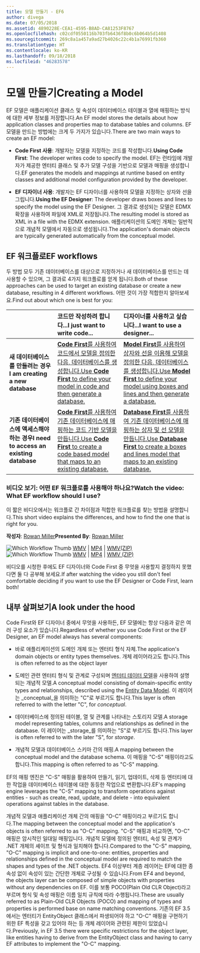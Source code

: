 ```yaml
---
title: 모델 만들기 - EF6
author: divega
ms.date: 07/05/2018
ms.assetid: 4890228E-CEA1-4595-B8AD-CA81253F8767
ms.openlocfilehash: c02cdf0550116b703fb6436f8b0c6b064b5d1408
ms.sourcegitcommit: 269c8a1a457a9ad27b4026c22c4b1a76991fb360
ms.translationtype: HT
ms.contentlocale: ko-KR
ms.lasthandoff: 09/18/2018
ms.locfileid: "46283578"
---
```

# <a name="creating-a-model"></a><span data-ttu-id="2ba09-102">모델 만들기</span><span class="sxs-lookup"><span data-stu-id="2ba09-102">Creating a Model</span></span>

<span data-ttu-id="2ba09-103">EF 모델은 애플리케이션 클래스 및 속성이 데이터베이스 테이블과 열에 매핑하는 방식에 대한 세부 정보를 저장합니다.</span><span class="sxs-lookup"><span data-stu-id="2ba09-103">An EF model stores the details about how application classes and properties map to database tables and columns.</span></span> <span data-ttu-id="2ba09-104">EF 모델을 만드는 방법에는 크게 두 가지가 있습니다.</span><span class="sxs-lookup"><span data-stu-id="2ba09-104">There are two main ways to create an EF model:</span></span>

- <span data-ttu-id="2ba09-105">**Code First 사용**: 개발자는 모델을 지정하는 코드를 작성합니다.</span><span class="sxs-lookup"><span data-stu-id="2ba09-105">**Using Code First**: The developer writes code to specify the model.</span></span> <span data-ttu-id="2ba09-106">EF는 런타임에 개발자가 제공한 엔터티 클래스 및 추가 모델 구성을 기반으로 모델과 매핑을 생성합니다.</span><span class="sxs-lookup"><span data-stu-id="2ba09-106">EF generates the models and mappings at runtime based on entity classes and additional model configuration provided by the developer.</span></span>

- <span data-ttu-id="2ba09-107">**EF 디자이너 사용**: 개발자는 EF 디자이너를 사용하여 모델을 지정하는 상자와 선을 그립니다.</span><span class="sxs-lookup"><span data-stu-id="2ba09-107">**Using the EF Designer**: The developer draws boxes and lines to specify the model using the EF Designer.</span></span> <span data-ttu-id="2ba09-108">그 결과로 생성되는 모델은 EDMX 확장을 사용하여 파일에 XML로 저장됩니다.</span><span class="sxs-lookup"><span data-stu-id="2ba09-108">The resulting model is stored as XML in a file with the EDMX extension.</span></span> <span data-ttu-id="2ba09-109">애플리케이션의 도메인 개체는 일반적으로 개념적 모델에서 자동으로 생성됩니다.</span><span class="sxs-lookup"><span data-stu-id="2ba09-109">The application's domain objects are typically generated automatically from the conceptual model.</span></span>

## <a name="ef-workflows"></a><span data-ttu-id="2ba09-110">EF 워크플로</span><span class="sxs-lookup"><span data-stu-id="2ba09-110">EF workflows</span></span>

<span data-ttu-id="2ba09-111">두 방법 모두 기존 데이터베이스를 대상으로 지정하거나 새 데이터베이스를 만드는 데 사용할 수 있으며, 그 결과로 4가지 워크플로를 얻게 됩니다.</span><span class="sxs-lookup"><span data-stu-id="2ba09-111">Both of these approaches can be used to target an existing database or create a new database, resulting in 4 different workflows.</span></span>
<span data-ttu-id="2ba09-112">어떤 것이 가장 적합한지 알아보세요.</span><span class="sxs-lookup"><span data-stu-id="2ba09-112">Find out about which one is best for you:</span></span>  

|                                           | <span data-ttu-id="2ba09-113">코드만 작성하려 합니다...</span><span class="sxs-lookup"><span data-stu-id="2ba09-113">I just want to write code...</span></span>                                                                                                                   | <span data-ttu-id="2ba09-114">디자이너를 사용하고 싶습니다...</span><span class="sxs-lookup"><span data-stu-id="2ba09-114">I want to use a designer...</span></span>                                                                                                                        |
|:------------------------------------------|:-----------------------------------------------------------------------------------------------------------------------------------------------|:---------------------------------------------------------------------------------------------------------------------------------------------------|
| <span data-ttu-id="2ba09-115">**새 데이터베이스를 만들려는 경우**</span><span class="sxs-lookup"><span data-stu-id="2ba09-115">**I am creating a new database**</span></span>          | [<span data-ttu-id="2ba09-116">**Code First**를 사용하여 코드에서 모델을 정의한 다음, 데이터베이스를 생성합니다.</span><span class="sxs-lookup"><span data-stu-id="2ba09-116">Use **Code First** to define your model in code and then generate a database.</span></span>](~/ef6/modeling/code-first/workflows/new-database.md)           | [<span data-ttu-id="2ba09-117">**Model First**를 사용하여 상자와 선을 이용해 모델을 정의한 다음, 데이터베이스를 생성합니다.</span><span class="sxs-lookup"><span data-stu-id="2ba09-117">Use **Model First** to define your model using boxes and lines and then generate a database.</span></span>](~/ef6/modeling/designer/workflows/model-first.md)   |
| <span data-ttu-id="2ba09-118">**기존 데이터베이스에 액세스해야 하는 경우**</span><span class="sxs-lookup"><span data-stu-id="2ba09-118">**I need to access an existing database**</span></span> | [<span data-ttu-id="2ba09-119">**Code First**를 사용하여 기존 데이터베이스에 매핑하는 코드 기반 모델을 만듭니다.</span><span class="sxs-lookup"><span data-stu-id="2ba09-119">Use **Code First** to create a code based model that maps to an existing database.</span></span>](~/ef6/modeling/code-first/workflows/existing-database.md) | [<span data-ttu-id="2ba09-120">**Database First**를 사용하여 기존 데이터베이스에 매핑하는 상자 및 선 모델을 만듭니다.</span><span class="sxs-lookup"><span data-stu-id="2ba09-120">Use **Database First** to create a boxes and lines model that maps to an existing database.</span></span>](~/ef6/modeling/designer/workflows/database-first.md) |

### <a name="watch-the-video-what-ef-workflow-should-i-use"></a><span data-ttu-id="2ba09-121">비디오 보기: 어떤 EF 워크플로를 사용해야 하나요?</span><span class="sxs-lookup"><span data-stu-id="2ba09-121">Watch the video: What EF workflow should I use?</span></span>

<span data-ttu-id="2ba09-122">이 짧은 비디오에서는 워크플로 간 차이점과 적합한 워크플로를 찾는 방법을 설명합니다.</span><span class="sxs-lookup"><span data-stu-id="2ba09-122">This short video explains the differences, and how to find the one that is right for you.</span></span>

<span data-ttu-id="2ba09-123">**작성자**: [Rowan Miller](http://romiller.com/)</span><span class="sxs-lookup"><span data-stu-id="2ba09-123">**Presented By**: [Rowan Miller](http://romiller.com/)</span></span>

<span data-ttu-id="2ba09-124">![Which Workflow Thumb](../media/whichworkflow-thumb.png) [WMV](https://download.microsoft.com/download/8/F/8/8F81F4CD-3678-4229-8D79-0C63FFA3C595/HDI_ITPro_Technet_winvideo_ChoseYourWorkflow.wmv) | [MP4](https://download.microsoft.com/download/8/F/8/8F81F4CD-3678-4229-8D79-0C63FFA3C595/HDI_ITPro_Technet_mp4video_ChoseYourWorkflow.m4v) | [WMV(ZIP)](https://download.microsoft.com/download/8/F/8/8F81F4CD-3678-4229-8D79-0C63FFA3C595/HDI_ITPro_Technet_winvideo_ChoseYourWorkflow.zip)</span><span class="sxs-lookup"><span data-stu-id="2ba09-124">![Which Workflow Thumb](../media/whichworkflow-thumb.png) [WMV](https://download.microsoft.com/download/8/F/8/8F81F4CD-3678-4229-8D79-0C63FFA3C595/HDI_ITPro_Technet_winvideo_ChoseYourWorkflow.wmv) | [MP4](https://download.microsoft.com/download/8/F/8/8F81F4CD-3678-4229-8D79-0C63FFA3C595/HDI_ITPro_Technet_mp4video_ChoseYourWorkflow.m4v) | [WMV (ZIP)](https://download.microsoft.com/download/8/F/8/8F81F4CD-3678-4229-8D79-0C63FFA3C595/HDI_ITPro_Technet_winvideo_ChoseYourWorkflow.zip)</span></span>

<span data-ttu-id="2ba09-125">비디오를 시청한 후에도 EF 디자이너와 Code First 중 무엇을 사용할지 결정하지 못했다면 둘 다 공부해 보세요.</span><span class="sxs-lookup"><span data-stu-id="2ba09-125">If after watching the video you still don't feel comfortable deciding if you want to use the EF Designer or Code First, learn both!</span></span>

## <a name="a-look-under-the-hood"></a><span data-ttu-id="2ba09-126">내부 살펴보기</span><span class="sxs-lookup"><span data-stu-id="2ba09-126">A look under the hood</span></span>

<span data-ttu-id="2ba09-127">Code First와 EF 디자이너 중에서 무엇을 사용하든, EF 모델에는 항상 다음과 같은 여러 구성 요소가 있습니다.</span><span class="sxs-lookup"><span data-stu-id="2ba09-127">Regardless of whether you use Code First or the EF Designer, an EF model always has several components:</span></span>

- <span data-ttu-id="2ba09-128">바로 애플리케이션의 도메인 개체 또는 엔터티 형식 자체.</span><span class="sxs-lookup"><span data-stu-id="2ba09-128">The application's domain objects or entity types themselves.</span></span> <span data-ttu-id="2ba09-129">개체 레이어라고도 합니다.</span><span class="sxs-lookup"><span data-stu-id="2ba09-129">This is often referred to as the object layer</span></span>

- <span data-ttu-id="2ba09-130">도메인 관련 엔터티 형식 및 관계로 구성되며 [엔터티 데이터 모델](~/ef6/resources/glossary.md#entity-data-model)을 사용하여 설명되는 개념적 모델.</span><span class="sxs-lookup"><span data-stu-id="2ba09-130">A conceptual model consisting of domain-specific entity types and relationships, described using the [Entity Data Model](~/ef6/resources/glossary.md#entity-data-model).</span></span> <span data-ttu-id="2ba09-131">이 레이어는 _conceptual_을 의미하는 "C"로 부르기도 합니다.</span><span class="sxs-lookup"><span data-stu-id="2ba09-131">This layer is often referred to with the letter "C", for _conceptual_.</span></span>

- <span data-ttu-id="2ba09-132">데이터베이스에 정의된 테이블, 열 및 관계를 나타내는 스토리지 모델.</span><span class="sxs-lookup"><span data-stu-id="2ba09-132">A storage model representing tables, columns and relationships as defined in the database.</span></span> <span data-ttu-id="2ba09-133">이 레이어는 _storage_를 의미하는 "S"로 부르기도 합니다.</span><span class="sxs-lookup"><span data-stu-id="2ba09-133">This layer is often referred to with the later "S", for _storage_.</span></span>  

- <span data-ttu-id="2ba09-134">개념적 모델과 데이터베이스 스키마 간의 매핑.</span><span class="sxs-lookup"><span data-stu-id="2ba09-134">A mapping between the conceptual model and the database schema.</span></span> <span data-ttu-id="2ba09-135">이 매핑을 "C-S" 매핑이라고도 합니다.</span><span class="sxs-lookup"><span data-stu-id="2ba09-135">This mapping is often referred to as "C-S" mapping.</span></span>

<span data-ttu-id="2ba09-136">EF의 매핑 엔진은 "C-S" 매핑을 활용하여 만들기, 읽기, 업데이트, 삭제 등 엔터티에 대한 작업을 데이터베이스 테이블에 대한 동등한 작업으로 변환합니다.</span><span class="sxs-lookup"><span data-stu-id="2ba09-136">EF's mapping engine leverages the "C-S" mapping to transform operations against entities - such as create, read, update, and delete - into equivalent operations against tables in the database.</span></span>

<span data-ttu-id="2ba09-137">개념적 모델과 애플리케이션 개체 간의 매핑을 "O-C" 매핑이라고 부르기도 합니다.</span><span class="sxs-lookup"><span data-stu-id="2ba09-137">The mapping between the conceptual model and the application's objects is often referred to as "O-C" mapping.</span></span> <span data-ttu-id="2ba09-138">"C-S" 매핑과 비교하면, "O-C" 매핑은 암시적인 일대일 매핑입니다. 개념적 모델에 정의된 엔터티, 속성 및 관계가 .NET 개체의 셰이프 및 형식과 일치해야 합니다.</span><span class="sxs-lookup"><span data-stu-id="2ba09-138">Compared to the "C-S" mapping, "O-C" mapping is implicit and one-to-one: entities, properties and relationships defined in the conceptual model are required to match the shapes and types of the .NET objects.</span></span> <span data-ttu-id="2ba09-139">EF4 이상부터 계층 레이어는 EF에 대한 종속성 없이 속성이 있는 간단한 개체로 구성될 수 있습니다.</span><span class="sxs-lookup"><span data-stu-id="2ba09-139">From EF4 and beyond, the objects layer can be composed of simple objects with properties without any dependencies on EF.</span></span> <span data-ttu-id="2ba09-140">이를 보통 POCO(Plain Old CLR Object)라고 부르며 형식 및 속성 매핑은 이름 일치 규칙에 따라 수행됩니다.</span><span class="sxs-lookup"><span data-stu-id="2ba09-140">These are usually referred to as Plain-Old CLR Objects (POCO) and mapping of types and properties is performed base on name matching conventions.</span></span> <span data-ttu-id="2ba09-141">기존의 EF 3.5에서는 엔터티가 EntityObject 클래스에서 파생되어야 하고 "O-C" 매핑을 구현하기 위한 EF 특성을 갖고 있어야 하는 등 개체 레이어와 관련된 제한이 있었습니다.</span><span class="sxs-lookup"><span data-stu-id="2ba09-141">Previously, in EF 3.5 there were specific restrictions for the object layer, like entities having to derive from the EntityObject class and having to carry EF attributes to implement the "O-C" mapping.</span></span>
